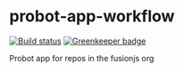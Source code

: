 # probot-app-workflow

[![Build status](https://badge.buildkite.com/e15234f1df563e9bbc6b0f50e245f5e0eb56e8e85d3d9285d0.svg?branch=master)](https://buildkite.com/uberopensource/probot-app-workflow)
[![Greenkeeper badge](https://badges.greenkeeper.io/fusionjs-meta/probot-app-workflow.svg)](https://greenkeeper.io/)

Probot app for repos in the fusionjs org
